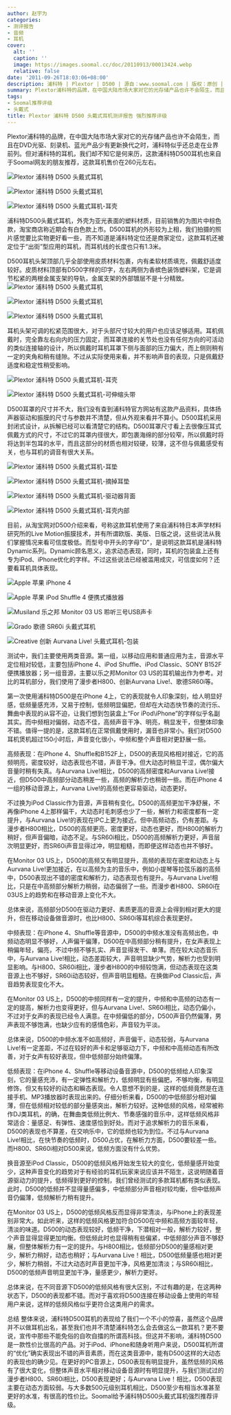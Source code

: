 ```yaml
---
author: 赵宇为
categories:
- 测评报告
- 音频
- 耳机
cover:
  alt: ''
  caption: ''
  image: https://images.soomal.cc/doc/20110913/00013424.webp
  relative: false
date: '2011-09-26T18:03:06+08:00'
description: 浦科特 | Plextor | D500 | 源自：www.soomal.com | 版权：原创 |  平均/总评分：08.68/269
summary: Plextor浦科特的品牌，在中国大陆市场大家对它的光存储产品也许不会陌生，而且在DVD光驱、刻录机、蓝光产品少有更新换代之时，浦科特似乎还总走在业界前列。但对浦科特的耳机，我们却不知它是何来历。D500是浦科特推出的一款入门级的头戴式耳机，定价只要260元左右。强调为iPod/iPhone优化，大动态，但实际表现如何？
tags:
- Soomal推荐评级
- 头戴式
title: Plextor 浦科特 D500 头戴式耳机测评报告 强烈推荐评级
---
```


Plextor浦科特的品牌，在中国大陆市场大家对它的光存储产品也许不会陌生，而且在DVD光驱、刻录机、蓝光产品少有更新换代之时，浦科特似乎还总走在业界前列。但对浦科特的耳机，我们却不知它是何来历，这款浦科特D500耳机也来自于Soomal网友的朋友推荐，这款耳机售价在260元左右。

![Plextor 浦科特 D500 头戴式耳机](https://images.soomal.cc/doc/20110913/00013423.webp)




![Plextor 浦科特 D500 头戴式耳机](https://images.soomal.cc/doc/20110913/00013424.webp)




![Plextor 浦科特 D500 头戴式耳机-耳壳](https://images.soomal.cc/doc/20110913/00013425.webp)




浦科特D500头戴式耳机，外壳为亚光表面的塑料材质，目前销售的为图片中棕色款，淘宝商店称近期会有白色款上市。D500耳机的外形较为上相，我们拍摄的照片感觉要比实物更好看一些，而不知道是浦科特定位还是商家定位，这款耳机还被定位于“出街”型应用的耳机，而耳机线的长度也只有1.3米。

D500耳机头架顶部几乎全部使用皮质材料包裹，内有柔软材质填充，佩戴舒适度较好。皮质材料顶部有D500字样的印字，左右两侧为香槟色装饰塑料架，它是调节松紧的两根金属支架的导轨，金属支架的外部镀层不是十分精致。
![Plextor 浦科特 D500 头戴式耳机](https://images.soomal.cc/doc/20110913/00013420.webp)




![Plextor 浦科特 D500 头戴式耳机](https://images.soomal.cc/doc/20110913/00013421.webp)




![Plextor 浦科特 D500 头戴式耳机](https://images.soomal.cc/doc/20110913/00013422.webp)




耳机头架可调的松紧范围很大，对于头部尺寸较大的用户也应该足够适用。耳机佩戴时，完全靠左右向内的压力固定，而耳罩连接的关节处也没有任何方向的可活动的类似连接轴的设计，所以佩戴时耳机耳罩下侧与面部的压力偏大，而上侧则稍有一定的夹角和稍有缝隙。不过从实际使用来看，并不影响声音的表现，只是佩戴舒适度和稳定性稍受影响。

![Plextor 浦科特 D500 头戴式耳机-耳壳](https://images.soomal.cc/doc/20110913/00013425.webp)




![Plextor 浦科特 D500 头戴式耳机-可伸缩头带](https://images.soomal.cc/doc/20110913/00013426.webp)




D500耳罩的尺寸并不大，我们没有查到浦科特官方网站有这款产品资料，具体扬声器驱动和振膜的尺寸与参数并不清楚，但从外观来看并不算小。D500耳机采用封闭式设计，从拆解已经可以看清楚它的结构。D500耳罩尺寸看上去很像压耳式佩戴方式的尺寸，不过它的耳罩内径很大，即包裹海绵的部分较窄，所以佩戴时将将达到半包耳的水平，而且这部分的材质也相对较硬，较薄，这不但与佩戴感受有关，也与耳机的调音有很大关系。

![Plextor 浦科特 D500 头戴式耳机-耳垫](https://images.soomal.cc/doc/20110913/00013428.webp)




![Plextor 浦科特 D500 头戴式耳机-摘掉耳垫](https://images.soomal.cc/doc/20110913/00013429.webp)




![Plextor 浦科特 D500 头戴式耳机-驱动器背面](https://images.soomal.cc/doc/20110913/00013430.webp)




![Plextor 浦科特 D500 头戴式耳机-耳壳内部](https://images.soomal.cc/doc/20110913/00013431.webp)




目前，从淘宝网对D500介绍来看，号称这款耳机使用了来自浦科特日本声学材料研究所的Live Motion振膜技术，并有所谓欧版、美版、日版之说，这些说法从我们掌握情况来看可信度极低。而型号中开头的字母"D"，是说明这款耳机是浦科特 Dynamic系列。Dynamic顾名思义，追求动态表现，同时，耳机的包装盒上还有专为iPod、iPhone优化的字样。不过这些说法已经被滥用成灾，可信度如何？还要看耳机具体表现。

![Apple 苹果 iPhone 4](https://images.soomal.cc/doc/20110608/00011215.webp)




![Apple 苹果 iPod Shuffle 4 便携式播放器](https://images.soomal.cc/doc/20110525/00011037.webp)




![Musiland 乐之邦 Monitor 03 US 聆听三号USB声卡](https://images.soomal.cc/doc/20110627/00011733.webp)




![Grado 歌德 SR60i 头戴式耳机](https://images.soomal.cc/doc/20100824/00006891.webp)




![Creative 创新 Aurvana Live! 头戴式耳机-包装](https://images.soomal.cc/doc/20100809/00006675.webp)




测试中，我们主要使用两类音源。第一组，以移动应用和普通应用为主，音源水平定位相对较低，主要包括iPhone 4、iPod Shuffle、iPod Classic、SONY B152F便携播放器；另一组音源，主要以乐之邦Monitor 03 US的耳机输出作为参考。对比的耳机部分，我们使用了漫步者H800、创新Aurvana Live!、歌德SR60i等。

第一次使用浦科特D500是在iPhone 4上，它的表现就令人印象深刻，给人明显好感，低频量感充沛，又易于控制，低频明显偏肥，但却在大动态快节奏的流行乐、舞曲中表现的从容不迫，让我们想到包装盒上“For iPod\iPhone”的字样似乎名副其实。而中频相对偏弱，动态不佳，高频声音干净、明亮，稍显发干，但整体印象不错。值得一提的是，这款耳机在正常佩戴使用时，漏音也非常小。我们对D500耳机煲机超过150小时后，声音变化很小，中频和整个声音相对更舒展一些。

高频表现：在iPhone 4、Shuffle和B152F上，D500的表现风格相对接近，它的高频明亮，密度较好，动态表现也不错，声音干净。但大动态时稍显干涩，偶尔偏大音量时稍有失真。与Aurvana Live!相比，D500的高频密度和Aurvana Live!接近，但D500中高频部分动态稍差一些，高频的解析力也稍弱一些。而在iPhone 4一组的移动音源上，Aurvana Live!的高频也更容易驱动，动态更好。

不过换为iPod Classic作为音源，声音稍有变化。D500的高频更加干净舒展，不再像iPhone 4上那样偏干，大动态时毛刺感也少了一些，解析力和密度都有一定提升，与Aurvana Live!的表现在IPC上更为接近。但中高频动态，仍有差距。与漫步者H800相比，D500的高频更亮，密度更好，动态也更好，而H800的解析力稍好，但声音偏暗，动态不足。与SR60i相比，D500的高频解析力更好，声音层次明显更好，而SR60i声音显得过冲，明显粗糙，而即便这样动态也并不够好。

在Monitor 03 US上，D500的高频又有明显提升，高频的表现在密度和动态上与Aurvana Live!更加接近，在以高频为主的音乐中，例如小提琴等拉弦乐器的高频中，D500表现出不错的密度和解析力，动态表现也有提升。与Aurvana Live!相比，只是在中高频部分解析力稍弱，动态偏弱了一些。而漫步者H800、SR60i在03US上的趋势和在移动音源上变化不大。

总体来说，高频部分D500在驱动力更好、素质更高的音源上会得到相对更大的提升，但在移动设备做音源时，也比H800、SR60i等耳机综合表现更好。

中频表现：在iPhone 4、Shuffle等音源中，D500的中频水准没有高频出色，中频动态明显不够好，人声偏干偏薄，D500在中高频部分稍有提升，在女声表现上稍偏年轻，偏亮，不过中频不够扎实、声音显得发干、单薄。而在较大动态音乐中，与Aurvana Live!相比，动态差距较大，声音明显缺少气势，解析力也受到明显影响。与H800、SR60i相比，漫步者H800的中频较饱满，但动态表现在这类音源上也不够好，SR60i动态较好，但声音明显粗糙。在换做iPod Classic后，声音趋势表现变化不大。

在Monitor 03 US上，D500的中频同样有一定的提升，中频和中高频的动态有一定的提高，解析力也变得更好，但与Aurvana Live!、SR60i相比，动态仍偏小，不过对于女声的表现已经令人满意。在中频偏低的部分，D500声音仍然偏薄，男声表现不够饱满，也缺少应有的感情色彩，声音较为平淡。

总体来说，D500的中频水准不如高频好，声音偏干，动态较弱，与Aurvana Live!有一定差距，不过在较好的声卡和足够驱动力下，中频和中高频动态有所改善，对于女声有较好表现，但中低频部分始终偏薄。

低频表现：在iPhone 4、Shuffle等移动设备音源中，D500的低频给人印象深刻，它的量感充沛，有一定弹性和解析力，低频明显有些偏肥，不够均衡，有明显修饰，但又有较好的动态和瞬态表现。令人意想不到的是，这样的低频竟然是在连接手机、MP3播放器时表现出来的。仔细分析来看，D500的中低频部分相对偏薄，但在低频相对较低的部分量感突出，解析力较好。这种低频的风格，经常被称作DJ类耳机，的确，在舞曲类低频比例大、节奏感强的音乐中，这样低频风格非常适合：量感足、有弹性、速度感恰到好处。而对于追求解析力的音乐来看，D500的表现也不算差，在交响乐中，它的低频也较为到位。不过与Aurvana Live!相比，在快节奏的低频时，D500占优，在解析力方面，D500要较差一些。而H800、SR60i相对D500来说，低频方面没有什么优势。

换音源至iPod Classic，D500的低频风格开始发生较大的变化，低频量感开始变少，这种声音变化的趋势对于有经验的耳机玩家来说应该并不陌生，这说明随着音源驱动力的提升，低频得到更好的控制，我们曾经测试的多款耳机都有类似表现。此时，D500的低频并不显得量感偏多，中低频部分声音相对较均衡，但中低频声音仍偏薄，低频解析力稍有提升。

在Monitor 03 US上，D500的低频风格反而显得非常清淡，与iPhone上的表现差别非常大。如此听来，这样的低频风格更加符合D500在中频和高频方面较年轻，清淡的味道。D500的动态表现较好，低频干净，下潜相对一般，解析力较好，整个声音显得显得更加均衡。但低频此时也显得稍有些偏紧，中低频部分声音不够舒展，但整体解析力有一定的提升。与H800相比，低频部分D500的量感相对更少，解析力稍好，动态也稍好；与Aurvana Live！相比，D500低频量感也相对更少，解析力稍弱，不过大动态时声音更加干净，风格更加清淡；与SR60i相比，D500的低频声音明显更加干净，量感更少，解析力更好。

总体来说，在不同音源下D500的低频风格有很大区别，不过有趣的是，在这两种状态下，D500的表现都不错。而对于喜欢将D500连接在移动设备上使用的年轻用户来说，这样的低频风格似乎更符合这类用户的需求。


总结
整体来说，浦科特D500耳机的表现给了我们一个不小的惊喜，虽然这个品牌并不以做耳机出名，甚至我们也并不清楚浦科特怎么会去做这么一款耳机？更不要说，宣传中那些不能免俗的自吹自擂的所谓高科技。但这并不影响，浦科特D500是一款性价比很高的产品。对于iPod、iPhone和随身听用户来说，D500耳机所谓的“优化”确实表现出不错的声音素质，而在这类音源中，能有D500这样的大动态的表现也的确少见。在更好的PC音源上，D500表现有明显提升，虽然低频的风格有了很大变化，但整体声音水平相对移动设备音源时有明显提升，与我们测试过的漫步者H800、SR60i相比，D500表现更好；与Aurvana Live！相比，D500表现主要在动态方面较弱。与大多数500元级别耳机相比，D500至少有相当水准甚至更好的水准，有很高的性价比。Soomal给予浦科特D500头戴式耳机强烈推荐评级。